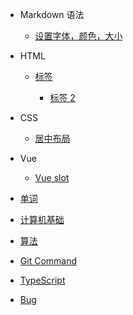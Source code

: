 - Markdown 语法

  - [设置字体，颜色，大小](Mk_SYNTAX/index.md)

- HTML

  - [标签](HTML/test1.md)

    - [标签 2](HTML/test2.md)

- CSS

  - [居中布局](CSS/center.md)
  <!-- - [公众平台](CONTACT.md) -->

- Vue

  - [Vue slot](Vue/test2.md)

- [单词](Word/index.md)

- [计算机基础](ComputerBase/index.md)

- [算法](Algorithm/index.md)

- [Git Command](Git/index.md)

- [TypeScript](TypeScript/index.md)

- [Bug](Bug/index.md)

<!-- - Gradle
  - [Deploy](deploy.md)
- 其他小工具

  - [JWT](jwt/README.md)

- [Awesome docsify](awesome.md)
- [Changelog](changelog.md) -->
